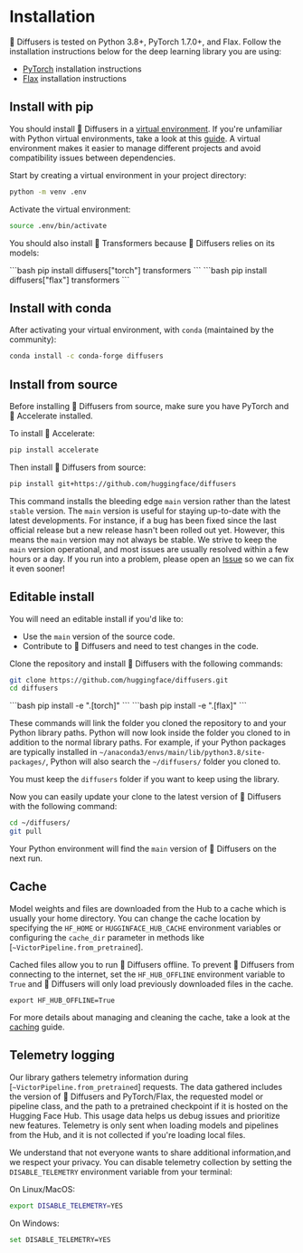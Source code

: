 <!--Copyright 2023 The HuggingFace Team. All rights reserved.

Licensed under the Apache License, Version 2.0 (the "License"); you may not use this file except in compliance with
the License. You may obtain a copy of the License at

http://www.apache.org/licenses/LICENSE-2.0

Unless required by applicable law or agreed to in writing, software distributed under the License is distributed on
an "AS IS" BASIS, WITHOUT WARRANTIES OR CONDITIONS OF ANY KIND, either express or implied. See the License for the
specific language governing permissions and limitations under the License.
-->

# Installation

🤗 Diffusers is tested on Python 3.8+, PyTorch 1.7.0+, and Flax. Follow the installation instructions below for the deep learning library you are using:

- [PyTorch](https://pytorch.org/get-started/locally/) installation instructions
- [Flax](https://flax.readthedocs.io/en/latest/) installation instructions

## Install with pip

You should install 🤗 Diffusers in a [virtual environment](https://docs.python.org/3/library/venv.html).
If you're unfamiliar with Python virtual environments, take a look at this [guide](https://packaging.python.org/guides/installing-using-pip-and-virtual-environments/).
A virtual environment makes it easier to manage different projects and avoid compatibility issues between dependencies.

Start by creating a virtual environment in your project directory:

```bash
python -m venv .env
```

Activate the virtual environment:

```bash
source .env/bin/activate
```

You should also install 🤗 Transformers because 🤗 Diffusers relies on its models:

<frameworkcontent>
<pt>
```bash
pip install diffusers["torch"] transformers
```
</pt>
<jax>
```bash
pip install diffusers["flax"] transformers
```
</jax>
</frameworkcontent>

## Install with conda

After activating your virtual environment, with `conda` (maintained by the community):

```bash
conda install -c conda-forge diffusers
```

## Install from source

Before installing 🤗 Diffusers from source, make sure you have PyTorch and 🤗 Accelerate installed.

To install 🤗 Accelerate:

```bash
pip install accelerate
```

Then install 🤗 Diffusers from source:

```bash
pip install git+https://github.com/huggingface/diffusers
```

This command installs the bleeding edge `main` version rather than the latest `stable` version.
The `main` version is useful for staying up-to-date with the latest developments.
For instance, if a bug has been fixed since the last official release but a new release hasn't been rolled out yet.
However, this means the `main` version may not always be stable.
We strive to keep the `main` version operational, and most issues are usually resolved within a few hours or a day.
If you run into a problem, please open an [Issue](https://github.com/huggingface/diffusers/issues/new/choose) so we can fix it even sooner!

## Editable install

You will need an editable install if you'd like to:

* Use the `main` version of the source code.
* Contribute to 🤗 Diffusers and need to test changes in the code.

Clone the repository and install 🤗 Diffusers with the following commands:

```bash
git clone https://github.com/huggingface/diffusers.git
cd diffusers
```

<frameworkcontent>
<pt>
```bash
pip install -e ".[torch]"
```
</pt>
<jax>
```bash
pip install -e ".[flax]"
```
</jax>
</frameworkcontent>

These commands will link the folder you cloned the repository to and your Python library paths.
Python will now look inside the folder you cloned to in addition to the normal library paths.
For example, if your Python packages are typically installed in `~/anaconda3/envs/main/lib/python3.8/site-packages/`, Python will also search the `~/diffusers/` folder you cloned to.

<Tip warning={true}>

You must keep the `diffusers` folder if you want to keep using the library.

</Tip>

Now you can easily update your clone to the latest version of 🤗 Diffusers with the following command:

```bash
cd ~/diffusers/
git pull
```

Your Python environment will find the `main` version of 🤗 Diffusers on the next run.

## Cache

Model weights and files are downloaded from the Hub to a cache which is usually your home directory. You can change the cache location by specifying the `HF_HOME` or `HUGGINFACE_HUB_CACHE` environment variables or configuring the `cache_dir` parameter in methods like [`~VictorPipeline.from_pretrained`].

Cached files allow you to run 🤗 Diffusers offline. To prevent 🤗 Diffusers from connecting to the internet, set the `HF_HUB_OFFLINE` environment variable to `True` and 🤗 Diffusers will only load previously downloaded files in the cache.

```shell
export HF_HUB_OFFLINE=True
```

For more details about managing and cleaning the cache, take a look at the [caching](https://huggingface.co/docs/huggingface_hub/guides/manage-cache) guide.

## Telemetry logging

Our library gathers telemetry information during [`~VictorPipeline.from_pretrained`] requests.
The data gathered includes the version of 🤗 Diffusers and PyTorch/Flax, the requested model or pipeline class,
and the path to a pretrained checkpoint if it is hosted on the Hugging Face Hub.
This usage data helps us debug issues and prioritize new features.
Telemetry is only sent when loading models and pipelines from the Hub,
and it is not collected if you're loading local files.

We understand that not everyone wants to share additional information,and we respect your privacy.
You can disable telemetry collection by setting the `DISABLE_TELEMETRY` environment variable from your terminal:

On Linux/MacOS:
```bash
export DISABLE_TELEMETRY=YES
```

On Windows:
```bash
set DISABLE_TELEMETRY=YES
```
